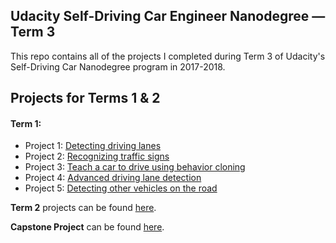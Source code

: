 ## Udacity Self-Driving Car Engineer Nanodegree &mdash; Term 3
This repo contains all of the projects I completed during Term 3 of Udacity's Self-Driving Car Nanodegree program in 2017-2018.

## Projects for Terms 1 & 2
#### Term 1:
* Project 1: [Detecting driving lanes](https://github.com/tommytracey/udacity/tree/master/self-driving-nano/projects/1-lane-lines)
* Project 2: [Recognizing traffic signs](https://github.com/tommytracey/udacity/tree/master/self-driving-nano/projects/2-traffic-signs)
* Project 3: [Teach a car to drive using behavior cloning](https://github.com/tommytracey/udacity/tree/master/self-driving-nano/projects/3-behavioral-cloning)
* Project 4: [Advanced driving lane detection](https://github.com/tommytracey/udacity/tree/master/self-driving-nano/projects/4-advanced-lane-lines)
* Project 5: [Detecting other vehicles on the road](https://github.com/tommytracey/udacity/tree/master/self-driving-nano/projects/5-vehicle-detection)

**Term 2** projects can be found [here](https://github.com/tommytracey/Udacity-CarND-Term2).

**Capstone Project** can be found [here](https://github.com/tommytracey/CarND-Capstone).
